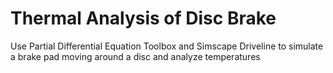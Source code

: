 # **Thermal Analysis of Disc Brake**

Use Partial Differential Equation Toolbox and Simscape Driveline to simulate a brake pad moving around a disc and analyze temperatures

